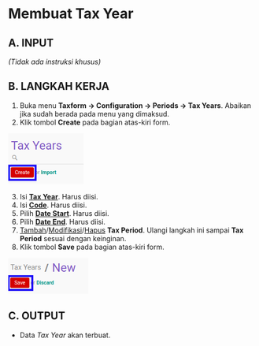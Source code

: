 # Membuat Tax Year

## A. INPUT

*(Tidak ada instruksi khusus)*

## B. LANGKAH KERJA

1. Buka menu **Taxform -> Configuration -> Periods -> Tax Years**. Abaikan jika sudah berada pada menu yang dimaksud.
2. Klik tombol **Create** pada bagian atas-kiri form.

![](../../img/tax-year/tombol-create.png)

3. Isi **[Tax Year](./penjelasan.md#field-tax-year)**. Harus diisi.
4. Isi **[Code](./penjelasan.md#field-code)**. Harus diisi.
5. Pilih **[Date Start](./penjelasan.md#field-date-start)**. Harus diisi.
6. Pilih **[Date End](./penjelasan.md#field-date-end)**. Harus diisi.
7. <a name="l7">[Tambah](./menambahkan-tax-period.md)/[Modifikasi](./memodifikasi-tax-period.md)/[Hapus](./menghapus-tax-period.md) **Tax Period**</a>. Ulangi langkah ini sampai **Tax Period** sesuai dengan keinginan.
8. Klik tombol **Save** pada bagian atas-kiri form.

![](../../img/tax-year/tombol-save-new.png)

## C. OUTPUT

* Data *Tax Year* akan terbuat.
